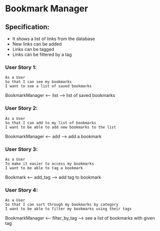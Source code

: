 # Bookmark Manager

## Specification:

* It shows a list of links from the database
* New links can be added
* Links can be tagged
* Links can be filtered by a tag

### User Story 1:

```
As a User
So that I can see my bookmarks
I want to see a list of saved bookmarks
```
BookmarkManager <-- list --> list of saved bookmarks


### User Story 2:

```
As a User
So that I can add to my list of bookmarks
I want to be able to add new bookmarks to the list
```
BookmarkManager <-- add --> add a bookmark

### User Story 3:

```
As a User
To make it easier to access my bookmarks
I want to be able to tag a bookmark
```
Bookmark <-- add_tag --> add tag to bookmark

### User Story 4:
```
As a User
So that I can sort through my bookmarks by category
I want to be able to filter my bookmarks using their tags
```
BookmarkManager <-- filter_by_tag --> see a list of bookmarks with given tag
